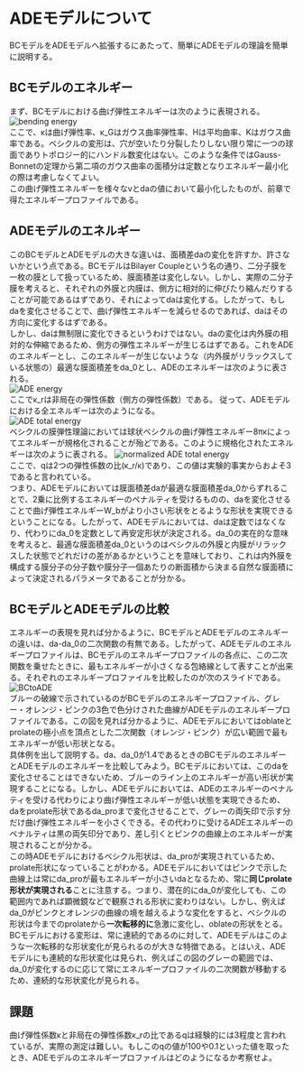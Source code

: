 # ADEモデルについて
BCモデルをADEモデルへ拡張するにあたって、簡単にADEモデルの理論を簡単に説明する。  
## BCモデルのエネルギー
まず、BCモデルにおける曲げ弾性エネルギーは次のように表現される。  
![bending energy](http://mathurl.com/y8axwc76.png)  
ここで、κは曲げ弾性率、κ_Gはガウス曲率弾性率、Hは平均曲率、Kはガウス曲率である。ベシクルの変形は、穴が空いたり分裂したりしない限り常に一つの球面でありトポロジー的にハンドル数変化はない。このような条件ではGauss-Bonnetの定理から第二項のガウス曲率の面積分は定数となりエネルギー最小化の際は考慮しなくてよい。  
この曲げ弾性エネルギーを様々なvとdaの値において最小化したものが、前章で得たエネルギープロファイルである。  

## ADEモデルのエネルギー
このBCモデルとADEモデルの大きな違いは、面積差daの変化を許すか、許さないかという点である。BCモデルはBilayer Coupleという名の通り、二分子膜を一枚の膜として扱っているため、膜面積差は変化しない。しかし、実際の二分子膜を考えると、それぞれの外膜と内膜は、側方に相対的に伸びたり縮んだりすることが可能であるはずであり、それによってdaは変化する。したがって、もしdaを変化させることで、曲げ弾性エネルギーを減らせるのであれば、daはその方向に変化するはずである。  
しかし、daは無制限に変化できるというわけではない。daの変化は内外膜の相対的な伸縮であるため、側方の弾性エネルギーが生じるはずである。これをADEのエネルギーとし、このエネルギーが生じないような（内外膜がリラックスしている状態の）最適な膜面積差をda_0とし、ADEのエネルギーは次のように表される。  
![ADE energy](http://mathurl.com/y9gr4wzy.png)  
ここでκ_rは非局在の弾性係数（側方の弾性係数）である。
従って、ADEモデルにおける全エネルギーは次のようになる。  
![ADE total energy](http://mathurl.com/yd5quaj4.png)  
ベシクルの膜弾性理論においては球状ベシクルの曲げ弾性エネルギー8πκによってエネルギーが規格化されることが殆どである。このように規格化されたエネルギーは次のように表される。
![normalized ADE total energy](http://mathurl.com/ybqp7o3b.png)  
ここで、qは2つの弾性係数の比(κ_r/κ)であり、この値は実験的事実からおよそ3であると言われている。  
つまり、ADEモデルにおいては膜面積差daが最適な膜面積差da_0からずれることで、2乗に比例するエネルギーのペナルティを受けるものの、daを変化させることで曲げ弾性エネルギーW_bがより小さい形状をとるような形状を実現できるということになる。したがって、ADEモデルにおいては、daは定数ではなくなり、代わりにda_0を定数として再安定形状が決定される。da_0の実在的な意味を考えると、最適な膜面積差da_0というのはベシクルの外膜と内膜がリラックスした状態でどれだけの差があるかということを意味しており、これは内外膜を構成する膜分子の分子数や膜分子一個あたりの断面積から決まる自然な膜面積によって決定されるパラメータであることが分かる。

## BCモデルとADEモデルの比較
エネルギーの表現を見れば分かるように、BCモデルとADEモデルのエネルギーの違いは、da-da_0の二次関数の有無である。したがって、ADEモデルのエネルギープロファイルは、BCモデルのエネルギープロファイルの各点に、この二次関数を乗せたときに、最もエネルギーが小さくなる包絡線として表すことが出来る。それぞれのエネルギープロファイルを比較したのが次のスライドである。
![BCtoADE](https://github.com/TakJim/SurfaceEvolver/blob/master/ADEmodel/BCtoADE.png)  
ブルーの破線で示されているのがBCモデルのエネルギープロファイル、グレー・オレンジ・ピンクの3色で色分けされた曲線がADEモデルのエネルギープロファイルである。この図を見れば分かるように、ADEモデルにおいてはoblateとprolateの極小点を頂点とした二次関数（オレンジ・ピンク）が広い範囲で最もエネルギーが低い形状となる。  
具体例を出して説明する。da、da_0が1.4であるときのBCモデルのエネルギーとADEモデルのエネルギーを比較してみよう。BCモデルにおいては、このdaを変化させることはできないため、ブルーのライン上のエネルギーが高い形状が実現することになる。しかし、ADEモデルにおいては、ADEのエネルギーのペナルティを受ける代わりにより曲げ弾性エネルギーが低い状態を実現できるため、daをprolate形状であるda_proまで変化させることで、グレーの両矢印で示す分だけ曲げ弾性エネルギーを小さくできる。その代わりに受けるADEエネルギーのペナルティは黒の両矢印分であり、差し引くとピンクの曲線上のエネルギーが実現されることが分かる。  
この時ADEモデルにおけるベシクル形状は、da_proが実現されているため、prolate形状になっていることがわかる。ADEモデルにおいてはピンクで示した曲線上は常にda_proが最もエネルギーが小さいdaとなるため、常に**同じprolate形状が実現される**ことに注意する。つまり、潜在的にda_0が変化しても、この範囲内であれば顕微鏡などで観察される形状に変わりはない。しかし、例えばda_0がピンクとオレンジの曲線の境を越えるような変化をすると、ベシクルの形状は今までのprolateから**一次転移的に**急激に変化し、oblateの形状をとる。BCモデルにおける変形は、常に連続的であるのに対して、ADEモデルはこのような一次転移的な形状変化が見られるのが大きな特徴である。とはいえ、ADEモデルにも連続的な形状変化は見られ、例えばこの図のグレーの範囲では、da_0が変化するのに応じて常にエネルギープロファイルの二次関数が移動するため、連続的な形状変化が見られる。

## 課題
曲げ弾性係数κと非局在の弾性係数κ_rの比であるqは経験的には3程度と言われているが、実際の測定は難しい。もしこのqの値が100や0.1といった値を取ったとき、ADEモデルのエネルギープロファイルはどのようになるか考察せよ。
